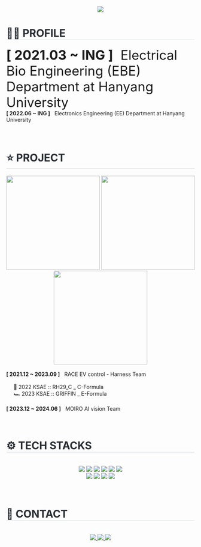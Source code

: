 <div align="center">
    <img src="https://capsule-render.vercel.app/api?type=venom&color=0:91d996,100:4bfbd8&height=220&text=MINHA%20GITHUB&animation=&fontColor=db24ba&fontSize=50" />
</div>

<div align="left"> 
    <h1 style="border-bottom: 1px solid #d8dee4; color: #282d33;"> 👩‍🔧 PROFILE </h1>  
    <div align="left"> 
            <span style="font-size:250%"><b>[ 2021.03 ~ ING ]</b>&nbsp;&nbsp;Electrical Bio Engineering (EBE) Department at Hanyang University</span><br>
            <b>[ 2022.06 ~ ING ]</b>&nbsp&nbsp Electronics Engineering (EE) Department at Hanyang University 
    </div>
</div>
<br><br>
<div align= "left">
    <h1 style="border-bottom: 1px solid #d8dee4; color: #282d33;">⭐ PROJECT </h1> 
    <div align= "center">
        <img src="https://github.com/Minha-Song/Minha-Song/assets/114575723/5eadcaba-d908-404b-9c58-33001704044c" height = '250px'>
        <img src="https://github.com/Minha-Song/Minha-Song/assets/114575723/83497be1-41fe-442d-a1e3-00025fec5573" height = '250px'>
        <img src="https://github.com/Minha-Song/Minha-Song/assets/114575723/91b08eff-0341-451c-8eec-93f647f1a5b5" height = '250px'>
    </div>
    <div align='left' margin-left='200'>
       <br><b>[ 2021.12 ~ 2023.09 ]</b>&nbsp&nbsp RACE EV control - Harness Team<br><br>
    </div>
    <div align='left'>
        &nbsp&nbsp&nbsp&nbsp 🏅 2022 KSAE :: RH29_C _ C-Formula<br>
        &nbsp&nbsp&nbsp&nbsp 🏎️ 2023 KSAE :: GRIFFIN _ E-Formula
    </div>
    <div align='left' margin-left='200'>
        <br><b>[ 2023.12 ~ 2024.06 ]</b>&nbsp&nbsp MOIRO AI vision Team
    </div>
<br><br>
<div align= "left">
    <h1 style="border-bottom: 1px solid #d8dee4; color: #282d33;"> ⚙️ TECH STACKS </h1> <br> 
        <div style="margin: 0 auto; text-align: center;" align= "center"> <img src="https://img.shields.io/badge/C++-00599C?style=for-the-badge&logo=C%2B%2B&logoColor=white">
        <img src="https://img.shields.io/badge/C-A8B9CC?style=for-the-badge&logo=C&logoColor=white">
        <img src="https://img.shields.io/badge/Git-F05032?style=for-the-badge&logo=Git&logoColor=white">
        <img src="https://img.shields.io/badge/ROS-00599C?style=for-the-badge&logo=ROS&logoColor=white">
        <img src="https://img.shields.io/badge/GitHub Pages-222222?style=for-the-badge&logo=GitHub Pages&logoColor=white">
        <img src="https://img.shields.io/badge/Flask-000000?style=for-the-badge&logo=Flask&logoColor=white">
        <br/><img src="https://img.shields.io/badge/HTML5-E34F26?style=for-the-badge&logo=HTML5&logoColor=white">
        <img src="https://img.shields.io/badge/Matlab-0076a8?style=for-the-badge&logo=Matlab&logoColor=white">
        <img src="https://img.shields.io/badge/Python-3776AB?style=for-the-badge&logo=Python&logoColor=white">
        <img src="https://img.shields.io/badge/PyTorch-EE4C2C?style=for-the-badge&logo=PyTorch&logoColor=white">
    </div>
</div>
<br><br>
    <div align= "left">
    <h1 style="border-bottom: 1px solid #d8dee4; color: #282d33;"> 👋 CONTACT </h1> <br> 
    <div align= "center"> 
        <a href=https://blog.naver.com/alsgk0404> <img src="https://img.shields.io/badge/Naver-03C75A?style=for-the-badge&logo=Naver&logoColor=white&link=https://blog.naver.com/alsgk0404">
        <a href=https://www.instagram.com/choco.song_ii?igsh=MTJ6NndscDg4YzBybQ%3D%3D&utm_source=qr> <img src="https://img.shields.io/badge/Instagram-E4405F?style=for-the-badge&logo=Instagram&logoColor=white&link=chocosonng.iii"> </a>
        <a href=mailto:alsgk0404@gmail.com> <img src="https://img.shields.io/badge/Gmail-EA4335?style=for-the-badge&logo=Gmail&logoColor=white&link=mailto:"> </a>
          </div>  <br> 
    <div align= "center">  </div> 
    </div>
    <div align= "center"> 

